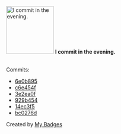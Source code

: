 <img src="https://my-badges.github.io/my-badges/evening-commits.png" alt="I commit in the evening." title="I commit in the evening." width="128">
<strong>I commit in the evening.</strong>
<br><br>

Commits:

- <a href="https://github.com/ksysoev/deriv-bot/commit/6e0b895840f4175538e628f74913b4a9e70f2ca0">6e0b895</a>
- <a href="https://github.com/ksysoev/deriv-bot/commit/c6e454ff4a054133f945abe67773c622f860a8c8">c6e454f</a>
- <a href="https://github.com/ksysoev/deriv-bot/commit/3e2ea0f3bb4bfab8954c92d615f2985ec05bfbf2">3e2ea0f</a>
- <a href="https://github.com/ksysoev/deriv-api-bff/commit/929b4540c35deb0c6f37ea9a379d9d2a9c3bda5f">929b454</a>
- <a href="https://github.com/ksysoev/deriv-api-bff/commit/14ec3f52954dd0bf9d821829e43d66b2fd83caaa">14ec3f5</a>
- <a href="https://github.com/ksysoev/anycache/commit/bc0276d17d7dba052862f615d32e268207df42be">bc0276d</a>


Created by <a href="https://github.com/my-badges/my-badges">My Badges</a>